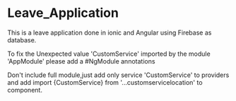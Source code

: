 # Leave_Application
This is a leave application done in ionic and Angular using Firebase as database.

To fix the Unexpected value 'CustomService' imported by the module 'AppModule' please add a #NgModule annotations

Don't include full module,just add only service 'CustomService' to providers and add import {CustomService} from '...customservicelocation'
to component.
